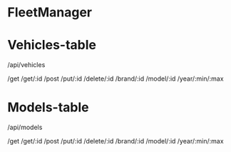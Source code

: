 # FleetManager

# Vehicles-table
/api/vehicles

/get
/get/:id
/post
/put/:id
/delete/:id
/brand/:id
/model/:id
/year/:min/:max

# Models-table
/api/models

/get
/get/:id
/post
/put/:id
/delete/:id
/brand/:id
/model/:id
/year/:min/:max
